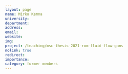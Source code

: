 ```yaml
---
layout: page
name: Mirko Kemna
university:
department:
address:
email:
website:
img:
project: /teaching/msc-thesis-2021-rom-fluid-flow-gans
nolink: true
redirect:
importance: 
category: former members
---
```

